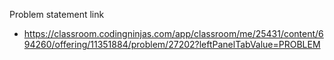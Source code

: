 Problem statement link

- https://classroom.codingninjas.com/app/classroom/me/25431/content/694260/offering/11351884/problem/27202?leftPanelTabValue=PROBLEM
